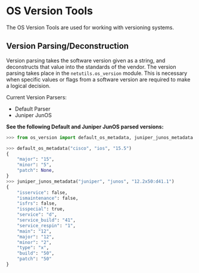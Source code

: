 # OS Version Tools

The OS Version Tools are used for working with versioning systems.

## Version Parsing/Deconstruction
Version parsing takes the software version given as a string, and deconstructs that value into the standards of the vendor.  The version parsing takes place in the `netutils.os_version` module.  This is necessary when specific values or flags from a software version are required to make a logical decision.  

Current Version Parsers:

- Default Parser
- Juniper JunOS

**See the following Default and Juniper JunOS parsed versions:**

```python
>>> from os_version import default_os_metadata, juniper_junos_metadata

>>> default_os_metadata("cisco", "ios", "15.5")
{
    "major": "15",
    "minor": "5",
    "patch": None,
}
>>> juniper_junos_metadata("juniper", "junos", "12.2x50:d41.1")
{
    "isservice": false,
    "ismaintenance": false,
    "isfrs": false,
    "isspecial": true,
    "service": "d",
    "service_build": "41",
    "service_respin": "1",
    "main": "12",
    "major": "12",
    "minor": "2",
    "type": "x",
    "build": "50",
    "patch": "50"
}
```
